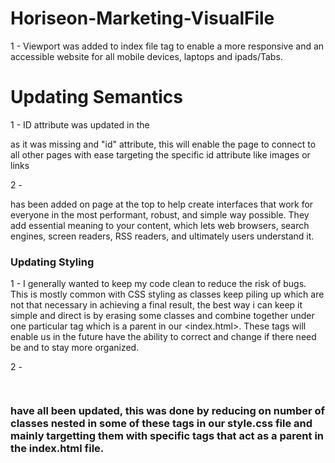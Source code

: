 # Horiseon-Marketing-VisualFile

**<Accessibility>**

1 - Viewport was added to index file <head> tag to enable a more responsive and an accessible website for all mobile devices, laptops and ipads/Tabs. 

# Updating Semantics 
1 - ID attribute was updated in the <nav> as it was missing and "id" attribute, this will enable the page to connect to all other pages with ease targeting the specific id attribute like images or links

2 - <nav> has been added on page at the top to help create interfaces that work for everyone in the most performant, robust, and simple way possible. They add essential meaning to your content, which lets web browsers, search engines, screen readers, RSS readers, and ultimately users understand it.

# Updating Styling

1 - I generally wanted to keep my code clean to reduce the risk of bugs. This is mostly common with CSS styling as classes keep piling up which are not that necessary in achieving a final result, the best way i can keep it simple and direct is by erasing some classes and combine together under one particular tag which is a parent in our <index.html>. These tags will enable us in the future have the ability to correct and change if there need be and to stay more organized.

2 - <h2> <img> <h3> have all been updated, this was done by reducing on number of classes nested in some of these tags in our style.css file and mainly targetting them with specific tags that act as a parent in the index.html file.